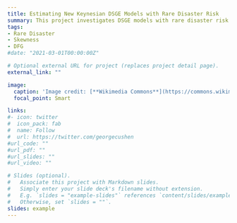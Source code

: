 ```yaml
---
title: Estimating New Keynesian DSGE Models with Rare Disaster Risk
summary: This project investigates DSGE models with rare disaster risk. More information and a working paper coming soon.
tags:
- Rare Disaster
- Skewness
- DFG
#date: "2021-03-01T00:00:00Z"

# Optional external URL for project (replaces project detail page).
external_link: ""

image:
  caption: 'Image credit: [**Wikimedia Commons**](https://commons.wikimedia.org/wiki/File:Amazing-natural-disasters.jpg)'
  focal_point: Smart

links:
#- icon: twitter
#  icon_pack: fab
#  name: Follow
#  url: https://twitter.com/georgecushen
#url_code: ""
#url_pdf: ""
#url_slides: ""
#url_video: ""

# Slides (optional).
#   Associate this project with Markdown slides.
#   Simply enter your slide deck's filename without extension.
#   E.g. `slides = "example-slides"` references `content/slides/example-slides.md`.
#   Otherwise, set `slides = ""`.
slides: example
---
```

